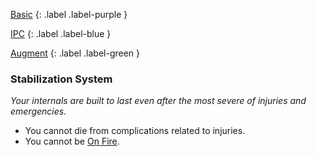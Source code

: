 
[Basic](Game/Basic-List)
{: .label .label-purple }

[IPC](Game/IPC)
{: .label .label-blue }

[Augment](Game/Advancement-List?Augment=true)
{: .label .label-green }
### Stabilization System
*Your internals are built to last even after the most severe of injuries and emergencies.*
* You cannot die from complications related to injuries.
* You cannot be [On Fire](Game/Core/Effects#On%20Fire).

